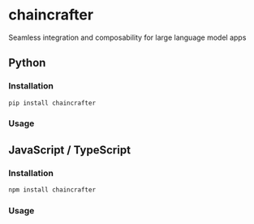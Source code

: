 # chaincrafter

<!--docs-index-start-->
Seamless integration and composability for large language model apps

## Python

### Installation
```bash
pip install chaincrafter
```

### Usage

## JavaScript / TypeScript

### Installation
```bash
npm install chaincrafter
```

### Usage

<!--docs-index-end-->
